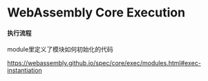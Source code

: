 # WebAssembly Core Execution

#### 执行流程

module里定义了模块如何初始化的代码

https://webassembly.github.io/spec/core/exec/modules.html#exec-instantiation